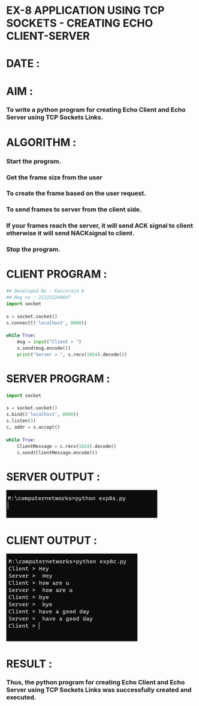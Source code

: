 # EX-8 APPLICATION USING TCP SOCKETS - CREATING ECHO CLIENT-SERVER

# DATE :

# AIM :
### To write a python program for creating Echo Client and Echo Server using TCP Sockets Links.


# ALGORITHM :

### Start the program.
### Get the frame size from the user
### To create the frame based on the user request.
### To send frames to server from the client side.
### If your frames reach the server, it will send ACK signal to client otherwise it will send NACKsignal to client.
### Stop the program.



# CLIENT PROGRAM :
```python 3
## Developed By : Kavinraja D
## Reg no : 212222240047
import socket

s = socket.socket()
s.connect(('localhost', 8000))

while True:
    msg = input("Client > ")
    s.send(msg.encode())
    print("Server > ", s.recv(1024).decode())

```
# SERVER PROGRAM :
```py
import socket

s = socket.socket()
s.bind(('localhost', 8000))
s.listen(5)
c, addr = s.accept()

while True:
    ClientMessage = c.recv(1024).decode()
    c.send(ClientMessage.encode())

```

#  SERVER OUTPUT :
![output](./S.png)
# CLIENT OUTPUT :
![output](./C.png)

# RESULT :
### Thus, the python program for creating Echo Client and Echo Server using TCP Sockets Links was successfully created and executed.